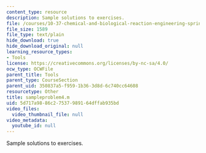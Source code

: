 ```yaml
---
content_type: resource
description: Sample solutions to exercises.
file: /courses/10-37-chemical-and-biological-reaction-engineering-spring-2007/5d717a9886c27537989164dffab935bd_sampleproblem4.m
file_size: 1589
file_type: text/plain
hide_download: true
hide_download_original: null
learning_resource_types:
- Tools
license: https://creativecommons.org/licenses/by-nc-sa/4.0/
ocw_type: OCWFile
parent_title: Tools
parent_type: CourseSection
parent_uid: 350837a5-f959-1b36-3d8d-6c740cc64608
resourcetype: Other
title: sampleproblem4.m
uid: 5d717a98-86c2-7537-9891-64dffab935bd
video_files:
  video_thumbnail_file: null
video_metadata:
  youtube_id: null
---
```

Sample solutions to exercises.